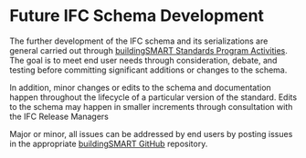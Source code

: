 Future IFC Schema Development
=============================

The further development of the IFC schema and its serializations are general carried out through [buildingSMART Standards Program Activities](https://www.buildingsmart.org/standards/activities/). The goal is to meet end user needs through consideration, debate, and testing before committing significant additions or changes to the schema.

In addition, minor changes or edits to the schema and documentation happen throughout the lifecycle of a particular version of the standard. Edits to the schema may happen in smaller increments through consultation with the IFC Release Managers

Major or minor, all issues can be addressed by end users by posting issues in the appropriate [buildingSMART GitHub](https://github.com/buildingSMART) repository.
